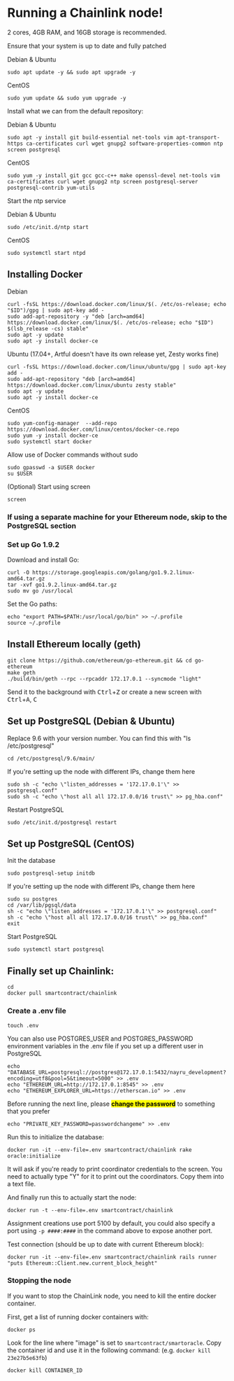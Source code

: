 # Running a Chainlink node!

2 cores, 4GB RAM, and 16GB storage is recommended.

Ensure that your system is up to date and fully patched

Debian & Ubuntu

```shell
sudo apt update -y && sudo apt upgrade -y
```

CentOS

```shell
sudo yum update && sudo yum upgrade -y
```



Install what we can from the default repository:

Debian & Ubuntu

```shell
sudo apt -y install git build-essential net-tools vim apt-transport-https ca-certificates curl wget gnupg2 software-properties-common ntp screen postgresql
```

CentOS

```shell
sudo yum -y install git gcc gcc-c++ make openssl-devel net-tools vim ca-certificates curl wget gnupg2 ntp screen postgresql-server postgresql-contrib yum-utils
```

Start the ntp service

Debian & Ubuntu

```shell
sudo /etc/init.d/ntp start
```

CentOS

```shell
sudo systemctl start ntpd
```

## Installing Docker

Debian

```shell
curl -fsSL https://download.docker.com/linux/$(. /etc/os-release; echo "$ID")/gpg | sudo apt-key add -
sudo add-apt-repository -y "deb [arch=amd64] https://download.docker.com/linux/$(. /etc/os-release; echo "$ID") $(lsb_release -cs) stable"
sudo apt -y update
sudo apt -y install docker-ce
```

Ubuntu (17.04+, Artful doesn't have its own release yet, Zesty works fine)

```shell
curl -fsSL https://download.docker.com/linux/ubuntu/gpg | sudo apt-key add -
sudo add-apt-repository "deb [arch=amd64] https://download.docker.com/linux/ubuntu zesty stable"
sudo apt -y update
sudo apt -y install docker-ce
```

CentOS

```shell
sudo yum-config-manager  --add-repo https://download.docker.com/linux/centos/docker-ce.repo
sudo yum -y install docker-ce
sudo systemctl start docker
```

Allow use of Docker commands without sudo

```shell
sudo gpasswd -a $USER docker
su $USER
```

(Optional) Start using screen

```shell
screen
```
### If using a separate machine for your Ethereum node, skip to the PostgreSQL section

### Set up Go 1.9.2

Download and install Go:

```shell
curl -O https://storage.googleapis.com/golang/go1.9.2.linux-amd64.tar.gz
tar -xvf go1.9.2.linux-amd64.tar.gz
sudo mv go /usr/local
```

Set the Go paths:

```shell
echo "export PATH=$PATH:/usr/local/go/bin" >> ~/.profile
source ~/.profile
```

## Install Ethereum locally (geth)

```shell
git clone https://github.com/ethereum/go-ethereum.git && cd go-ethereum
make geth
./build/bin/geth --rpc --rpcaddr 172.17.0.1 --syncmode "light"
```

Send it to the background with <kbd>Ctrl</kbd>+<kbd>Z</kbd> or create a new screen with <kbd>Ctrl</kbd>+<kbd>A</kbd>, <kbd>C</kbd>
 
## Set up PostgreSQL (Debian & Ubuntu)

Replace 9.6 with your version number. You can find this with "ls /etc/postgresql"

```shell
cd /etc/postgresql/9.6/main/
```

If you're setting up the node with different IPs, change them here

```shell
sudo sh -c "echo \"listen_addresses = '172.17.0.1'\" >> postgresql.conf"
sudo sh -c "echo \"host all all 172.17.0.0/16 trust\" >> pg_hba.conf"
```

Restart PostgreSQL

```shell 
sudo /etc/init.d/postgresql restart
```

## Set up PostgreSQL (CentOS)

Init the database

```shell
sudo postgresql-setup initdb
```

If you're setting up the node with different IPs, change them here

```shell
sudo su postgres 
cd /var/lib/pgsql/data
sh -c "echo \"listen_addresses = '172.17.0.1'\" >> postgresql.conf"
sh -c "echo \"host all all 172.17.0.0/16 trust\" >> pg_hba.conf"
exit
```

Start PostgreSQL

```shell
sudo systemctl start postgresql
```

## Finally set up Chainlink:

```shell
cd
docker pull smartcontract/chainlink
```

### Create a .env file

```shell
touch .env
```

You can also use POSTGRES_USER and POSTGRES_PASSWORD environment variables in the .env file if you set up a different user in PostgreSQL

```shell
echo "DATABASE_URL=postgresql://postgres@172.17.0.1:5432/nayru_development?encoding=utf8&pool=5&timeout=5000" >> .env
echo "ETHEREUM_URL=http://172.17.0.1:8545" >> .env
echo "ETHEREUM_EXPLORER_URL=https://etherscan.io" >> .env
```

Before running the next line, please <mark>**change the password**</mark> to something that you prefer

```shell
echo "PRIVATE_KEY_PASSWORD=passwordchangeme" >> .env
```

Run this to initialize the database:

```shell
docker run -it --env-file=.env smartcontract/chainlink rake oracle:initialize
```

It will ask if you're ready to print coordinator credentials to the screen. You need to actually type "Y" for it to print out the coordinators. Copy them into a text file.

And finally run this to actually start the node:

```shell
docker run -t --env-file=.env smartcontract/chainlink
```

Assignment creations use port 5100 by default, you could also specify a port using `-p ####:####` in the command above to expose another port.

Test connection (should be up to date with current Ethereum block):

```shell
docker run -it --env-file=.env smartcontract/chainlink rails runner "puts Ethereum::Client.new.current_block_height"
```

### Stopping the node

If you want to stop the ChainLink node, you need to kill the entire docker container.

First, get a list of running docker containers with:

```shell
docker ps
```

Look for the line where "image" is set to `smartcontract/smartoracle`.
Copy the container id and use it in the following command: (e.g. `docker kill 23e27b5e63fb`)

```shell
docker kill CONTAINER_ID
```
